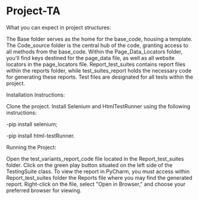 # Project-TA

What you can expect in project structures:

The Base folder serves as the home for the base_code, housing a template. The Code_source folder is the central hub of the code, granting access to all methods from the base_code. Within the Page_Data_Locators folder, you'll find keys destined for the page_data file, as well as all website locators in the page_locators file. Report_test_suites contains report files within the reports folder, while test_suites_report holds the necessary code for generating these reports. Test files are designated for all tests within the project.

Installation Instructions:

Clone the project.
Install Selenium and HtmlTestRunner using the following instructions:

-pip install selenium;

-pip install html-testRunner.

Running the Project:

Open the test_variants_report_code file located in the Report_test_suites folder.
Click on the green play button situated on the left side of the TestingSuite class.
To view the report in PyCharm, you must access within Report_test_suites folder the Reports file where you may find the generated report. Right-click on the file, select "Open in Browser," and choose your preferred browser for viewing.